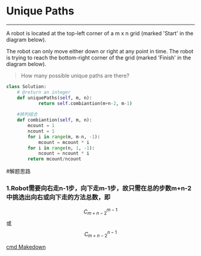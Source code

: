 # Unique Paths
---
A robot is located at the top-left corner of a m x n grid (marked 'Start' in the diagram below).

The robot can only move either down or right at any point in time. The robot is trying to reach the bottom-right corner of the grid (marked 'Finish' in the diagram below).

> How many possible unique paths are there?

```python
class Solution:
    # @return an integer
    def uniquePaths(self, m, n):
            return self.combiantion(m+n-2, m-1)
        
    #排列组合
    def combiantion(self, m, n):
        mcount = 1
        ncount = 1
        for i in range(m, m-n, -1):
            mcount = mcount * i
        for i in range(n, 1, -1):
            ncount = ncount * i
        return mcount/ncount
```
#解题思路
### 1.Robot需要向右走n-1步，向下走m-1步，故只需在总的步数m+n-2中挑选出向右或向下走的方法总数，即
$$C_{m+n-2}^{m-1}$$
或
$$C_{m+n-2}^{n-1}$$

[cmd Makedown](https://www.zybuluo.com/hetong/note/46346)


